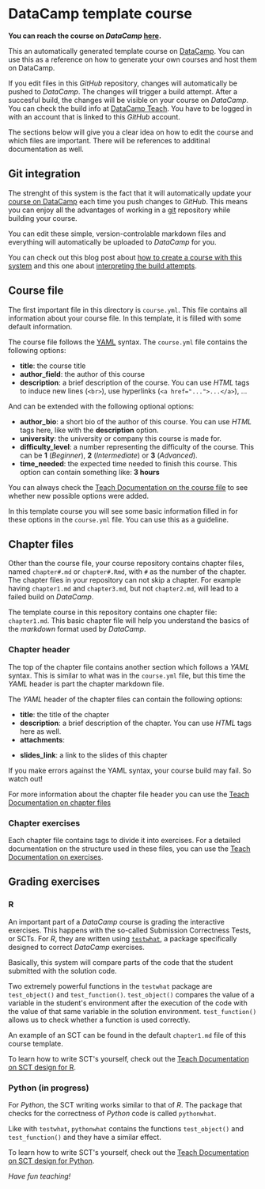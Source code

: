 # DataCamp template course
**You can reach the course on *DataCamp* [here](https://www.datacamp.com/teach/repositories/51113129/go).**

This an automatically generated template course on [DataCamp](https://www.datacamp.com). You can use this as a reference on how to generate your own courses and host them on DataCamp.

If you edit files in this *GitHub* repository, changes will automatically be pushed to *DataCamp*. The changes will trigger a build attempt. After a succesful build, the changes will be visible on your course on *DataCamp*. You can check the build info at [DataCamp Teach](https://www.datacamp.com/teach). You have to be logged in with an account that is linked to this *GitHub* account.

The sections below will give you a clear idea on how to edit the course and which files are important. There will be references to additinal documentation as well.

## Git integration
The strenght of this system is the fact that it will automatically update your [course on DataCamp](https://www.datacamp.com/teach/repositories/51113129/go) each time you push changes to *GitHub*. This means you can enjoy all the advantages of working in a [git](https://git-scm.com/) repository while building your course.

You can edit these simple, version-controlable markdown files and everything will automatically be uploaded to *DataCamp* for you.

You can check out this blog post about [how to create a course with this system](https://www.datacamp.com/community/blog/create-your-own-r-tutorials-with-github-datacamp) and this one about [interpreting the build attempts](https://www.datacamp.com/community/blog/create-your-own-r-tutorials-with-github-datacamp).

## Course file

The first important file in this directory is `course.yml`. This file contains all information about your course file. In this template, it is filled with some default information.

The course file follows the [YAML](http://docs.ansible.com/ansible/YAMLSyntax.html) syntax. The `course.yml` file contains the following options:

- **title**: the course title
- **author_field**: the author of this course
- **description**: a brief description of the course. You can use *HTML* tags to induce new lines (`<br>`), use hyperlinks (`<a href="...">...</a>`), ...

And can be extended with the following optional options:

- **author_bio**: a short bio of the author of this course. You can use *HTML* tags here, like with the **description** option.
- **university**: the university or company this course is made for.
- **difficulty_level**: a number representing the difficulty of the course. This can be **1** (*Beginner*), **2** (*Intermediate*) or **3** (*Advanced*).
- **time_needed**: the expected time needed to finish this course. This option can contain something like: **3 hours**

You can always check the [Teach Documentation on the course file](http://docs.datacamp.com/teach/course-creation.html#the-course-file) to see whether new possible options were added.

In this template course you will see some basic information filled in for these options in the `course.yml` file. You can use this as a guideline.

## Chapter files

Other than the course file, your course repository contains chapter files, named `chapter#.md` or `chapter#.Rmd`, with `#` as the number of the chapter. The chapter files in your repository can not skip a chapter. For example having `chapter1.md` and `chapter3.md`, but not `chapter2.md`, will lead to a failed build on *DataCamp*.

The template course in this repository contains one chapter file: `chapter1.md`. This basic chapter file will help you understand the basics of the *markdown* format used by *DataCamp*.

### Chapter header
The top of the chapter file contains another section which follows a *YAML* syntax. This is similar to what was in the `course.yml` file, but this time the *YAML* header is part the chapter markdown file.

The *YAML* header of the chapter files can contain the following options:

- **title**: the title of the chapter
- **description**: a brief description of the chapter. You can use *HTML* tags here as well.
- **attachments**:
 + **slides_link**: a link to the slides of this chapter

If you make errors against the YAML syntax, your course build may fail. So watch out!

For more information about the chapter file header you can use the [Teach Documentation on chapter files](http://docs.datacamp.com/teach/course-creation.html#the-chapter-files)

### Chapter exercises
Each chapter file contains tags to divide it into exercises. For a detailed documentation on the structure used in these files, you can use the [Teach Documentation on exercises](http://docs.datacamp.com/teach/code-datacamp-exercises.html).

## Grading exercises
### R
An important part of a *DataCamp* course is grading the interactive exercises. This happens with the so-called Submission Correctness Tests, or SCTs. For *R*, they are written using [`testwhat`](https://github.com/datacamp/testwhat), a package specifically designed to correct *DataCamp* exercises.

Basically, this system will compare parts of the code that the student submitted with the solution code.

Two extremely powerful functions in the `testwhat` package are `test_object()` and `test_function()`. `test_object()` compares the value of a variable in the student's environment after the execution of the code with the value of that same variable in the solution environment. `test_function()` allows us to check whether a function is used correctly.

An example of an SCT can be found in the default `chapter1.md` file of this course template.

To learn how to write SCT's yourself, check out the [Teach Documentation on SCT design for R](http://docs.datacamp.com/teach/sct-design-r.html).

### Python (in progress)
For *Python*, the SCT writing works similar to that of *R*. The package that checks for the correctness of *Python* code is called `pythonwhat`.

Like with `testwhat`, `pythonwhat` contains the functions `test_object()` and `test_function()` and they have a similar effect.

To learn how to write SCT's yourself, check out the [Teach Documentation on SCT design for Python](http://docs.datacamp.com/teach/sct-design-python.html).

*Have fun teaching!*
